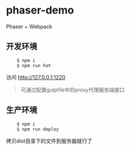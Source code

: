 # phaser-demo
Phaser + Webpack

## 开发环境
```shell
    $ npm i
    $ npm run hot
```
访问 http://127.0.0.1:1220
> 可通过配置gulpfile中的proxy代理服务端接口

## 生产环境
```shell
    $ npm i
    $ npm run deploy
```
拷贝dist目录下的文件到服务器就行了